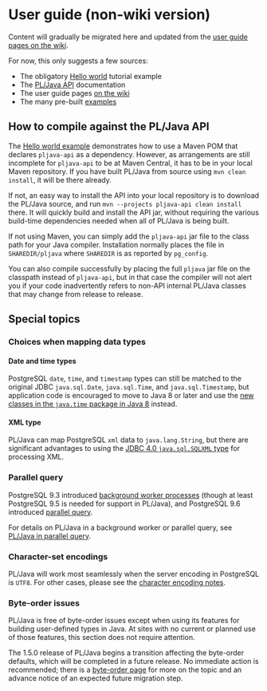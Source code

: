 # User guide (non-wiki version)

Content will gradually be migrated here and updated from the
[user guide pages on the wiki][uwik].

For now, this only suggests a few sources:

* The obligatory [Hello world][hello] tutorial example
* The [PL/Java API][pljapi] documentation
* The user guide pages [on the wiki][uwik]
* The many pre-built [examples][]

## How to compile against the PL/Java API

The [Hello world example][hello] demonstrates how to use a Maven POM
that declares `pljava-api` as a dependency. However, as arrangements
are still incomplete for `pljava-api` to be at Maven Central, it has
to be in your local Maven repository. If you have built PL/Java from
source using `mvn clean install`, it will be there already.

If not, an easy way to install the API into your local repository
is to download the PL/Java source, and run
`mvn --projects pljava-api clean install` there. It will quickly build
and install the API jar, without requiring the various build-time
dependencies needed when all of PL/Java is being built.

If not using Maven, you can simply add the `pljava-api` jar file to the
class path for your Java compiler. Installation normally places the file
in `SHAREDIR/pljava` where `SHAREDIR` is as reported by `pg_config`.

You can also compile successfully by placing the full `pljava` jar
file on the classpath instead of `pljava-api`, but in that case the
compiler will not alert you if your code inadvertently refers to non-API
internal PL/Java classes that may change from release to release.

## Special topics

### Choices when mapping data types

#### Date and time types

PostgreSQL `date`, `time`, and `timestamp` types can still be matched to the
original JDBC `java.sql.Date`, `java.sql.Time`, and `java.sql.Timestamp`,
but application code is encouraged to move to Java 8 or later and use the
[new classes in the `java.time` package in Java 8](datetime.html) instead.

#### XML type

PL/Java can map PostgreSQL `xml` data to `java.lang.String`, but there are
significant advantages to using the
[JDBC 4.0 `java.sql.SQLXML` type](sqlxml.html) for processing XML.

### Parallel query

PostgreSQL 9.3 introduced [background worker processes][bgworker]
(though at least PostgreSQL 9.5 is needed for support in PL/Java),
and PostgreSQL 9.6 introduced [parallel query][parq].

For details on PL/Java in a background worker or parallel query, see
[PL/Java in parallel query](parallel.html).

[bgworker]: https://www.postgresql.org/docs/current/static/bgworker.html
[parq]: https://www.postgresql.org/docs/current/static/parallel-query.html

### Character-set encodings

PL/Java will work most seamlessly when the server encoding in PostgreSQL is
`UTF8`. For other cases, please see the [character encoding notes][charsets].

[hello]: hello.html
[pljapi]: ../pljava-api/apidocs/index.html?org/postgresql/pljava/package-summary.html#package_description
[uwik]: https://github.com/tada/pljava/wiki/User-guide
[examples]: ../examples/examples.html
[charsets]: charsets.html

### Byte-order issues

PL/Java is free of byte-order issues except when using its features for building
user-defined types in Java. At sites with no current or planned use of
those features, this section does not require attention.

The 1.5.0 release of PL/Java begins a transition affecting the byte-order
defaults, which will be completed in a future release. No immediate action is
recommended; there is a [byte-order page](byteorder.html) for more on the topic
and an advance notice of an expected future migration step.
